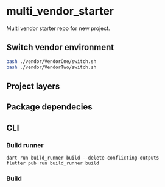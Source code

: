 # multi_vendor_starter
Multi vendor starter repo for new project.



## Switch vendor environment

```sh
bash ./vendor/VendorOne/switch.sh
bash ./vendor/VendorTwo/switch.sh
```

## Project layers

## Package dependecies


## CLI
### Build runner
```
dart run build_runner build --delete-conflicting-outputs
flutter pub run build_runner build
```

### Build
```

```
